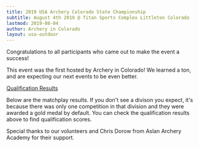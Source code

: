 ```yaml
---
title: 2019 USA Archery Colorado State Championship
subtitle: August 4th 2019 @ Titan Sports Complex Littleton Colorado
lastmod: 2019-08-04
author: Archery in Colorado
layout: usa-outdoor
---
```

Congratulations to all participants who came out to make the event a success!
<!--more-->
This event was the first hosted by Archery in Colorado!  We learned a ton, and are expecting our next events to be even better.

[Qualification Results](10068_results_2019_USA_Archery_Colorado_State_Outdoor_Championship.pdf)

Below are the matchplay results. If you don't see a divison you expect, it's because there was only one competition in that division and they were awarded a gold medal by default.  You can check the qualification results above to find qualification scores.

Special thanks to our volunteers and Chris Dorow from Aslan Archery Academy for their support.
